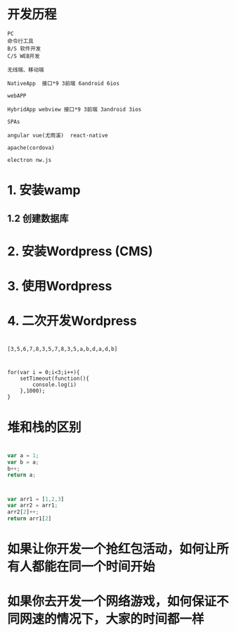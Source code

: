 # 开发历程

    PC
    命令行工具
    B/S 软件开发
    C/S WEB开发

    无线端、移动端

    NativeApp  接口*9 3前端 6android 6ios

    webAPP

    HybridApp webview 接口*9 3前端 3android 3ios

    SPAs

    angular vue(尤雨溪)  react-native

    apache(cordova)

    electron nw.js






# 1. 安装wamp

## 1.2 创建数据库

# 2. 安装Wordpress (CMS)

# 3. 使用Wordpress



# 4. 二次开发Wordpress 

#

    [3,5,6,7,8,3,5,7,8,3,5,a,b,d,a,d,b]

#
    for(var i = 0;i<3;i++){
        setTimeout(function(){
            console.log(i)
        },1000);
    }

# 堆和栈的区别

#
```javascript
var a = 1;
var b = a;
b++;
return a;
```
#
```javascript
var arr1 = [1,2,3]
var arr2 = arr1;
arr2[2]++;
return arr1[2]
```

# 如果让你开发一个抢红包活动，如何让所有人都能在同一个时间开始

# 如果你去开发一个网络游戏，如何保证不同网速的情况下，大家的时间都一样